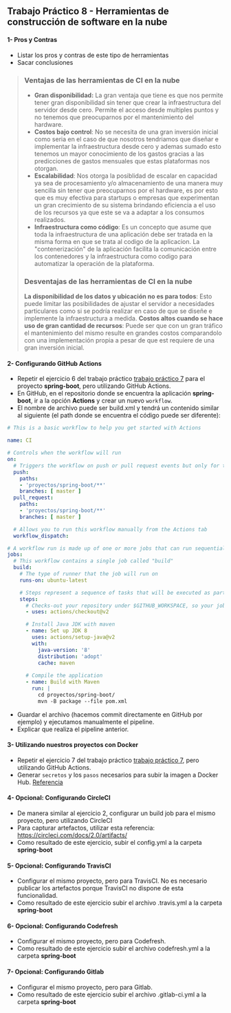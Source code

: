 ## Trabajo Práctico 8 - Herramientas de construcción de software en la nube

#### 1- Pros y Contras
  - Listar los pros y contras de este tipo de herramientas
  - Sacar conclusiones
> ### Ventajas de las herramientas de CI en la nube
> - **Gran disponibilidad:** La gran ventaja que tiene es que nos permite tener gran disponibilidad sin tener que crear la infraestructura del servidor desde cero. Permite el acceso desde multiples puntos y no tenemos que preocuparnos por el mantenimiento del hardware.
> - **Costos bajo control**: No se necesita de una gran inversión inicial como seria en el caso de que nosotros tendriamos que diseñar e implementar la infraestructura desde cero y ademas sumado esto tenemos un mayor conocimiento de los gastos gracias a las predicciones de gastos mensuales que estas plataformas nos otorgan.
> - **Escalabilidad**: Nos otorga la posiblidad de escalar en capacidad ya sea de procesamiento y/o almacenamiento de una manera muy sencilla sin tener que preocuparnos por el hardware, es por esto que es muy efectiva para startups o empresas que experimentan un gran crecimiento de su sistema brindando eficiencia a el uso de los recursos ya que este se va a adaptar a los consumos realizados.
> - **Infraestructura como código**: Es un concepto que asume que toda la infraestructura de una aplicación debe ser tratada en la misma forma en que se trata al codigo de la aplicacion. La "contenerización" de la aplicación facilita la comunicación entre los contenedores y la infraestructura como codigo para automatizar la operación de la plataforma.
> ### Desventajas de las herramientas de CI en la nube
> **La disponibilidad de los datos y ubicación no es para todos**: Esto puede limitar las posibilidades de ajustar el servidor a necesidades particulares como si se podría realizar en caso de que se diseñe e implemente la infraestructura a medida.
> **Costos altos cuando se hace uso de gran cantidad de recursos**: Puede ser que con un gran tráfico el mantenimiento del mismo resulte en grandes costos comparandolo con una implementación propia a pesar de que est requiere de una gran inversión inicial.

#### 2- Configurando GitHub Actions
  - Repetir el ejercicio 6 del trabajo práctico [trabajo práctico 7](07-servidor-build.md) para el proyecto **spring-boot**, pero utilizando GitHub Actions.
  - En GitHub, en el repositorio donde se encuentra la aplicación **spring-boot**, ir a la opción **Actions** y crear un nuevo `workflow`.
  - El nombre de archivo puede ser build.xml y tendrá un contenido similar al siguiente (el path donde se encuentra el código puede ser diferente):

```yaml
# This is a basic workflow to help you get started with Actions

name: CI

# Controls when the workflow will run
on:
  # Triggers the workflow on push or pull request events but only for the master branch
  push:
    paths:
    - 'proyectos/spring-boot/**'
    branches: [ master ]
  pull_request:
    paths:
    - 'proyectos/spring-boot/**'  
    branches: [ master ]

  # Allows you to run this workflow manually from the Actions tab
  workflow_dispatch:

# A workflow run is made up of one or more jobs that can run sequentially or in parallel
jobs:
  # This workflow contains a single job called "build"
  build:
    # The type of runner that the job will run on
    runs-on: ubuntu-latest

    # Steps represent a sequence of tasks that will be executed as part of the job
    steps:
      # Checks-out your repository under $GITHUB_WORKSPACE, so your job can access it
      - uses: actions/checkout@v2

      # Install Java JDK with maven
      - name: Set up JDK 8
        uses: actions/setup-java@v2
        with:
          java-version: '8'
          distribution: 'adopt'
          cache: maven
          
      # Compile the application
      - name: Build with Maven
        run: |
          cd proyectos/spring-boot/
          mvn -B package --file pom.xml
```
  - Guardar el archivo (hacemos commit directamente en GitHub por ejemplo) y ejecutamos manualmente el pipeline.
  - Explicar que realiza el pipeline anterior.

#### 3- Utilizando nuestros proyectos con Docker
  - Repetir el ejercicio 7 del trabajo práctico [trabajo práctico 7](07-servidor-build.md), pero utilizando GitHub Actions.
  - Generar `secretos` y los `pasos` necesarios para subir la imagen a Docker Hub. [Referencia](https://github.com/actions/starter-workflows/blob/main/ci/docker-publish.yml)

#### 4- Opcional: Configurando CircleCI
  - De manera similar al ejercicio 2, configurar un build job para el mismo proyecto, pero utilizando CircleCI
  - Para capturar artefactos, utilizar esta referencia: https://circleci.com/docs/2.0/artifacts/
  - Como resultado de este ejercicio, subir el config.yml a la carpeta **spring-boot**

#### 5- Opcional: Configurando TravisCI
  - Configurar el mismo proyecto, pero para TravisCI. No es necesario publicar los artefactos porque TravisCI no dispone de esta funcionalidad.
  - Como resultado de este ejercicio subir el archivo .travis.yml a la carpeta **spring-boot**

#### 6- Opcional: Configurando Codefresh
  - Configurar el mismo proyecto, pero para Codefresh. 
  - Como resultado de este ejercicio subir el archivo codefresh.yml a la carpeta **spring-boot**

#### 7- Opcional: Configurando Gitlab
  - Configurar el mismo proyecto, pero para Gitlab. 
  - Como resultado de este ejercicio subir el archivo .gitlab-ci.yml a la carpeta **spring-boot**